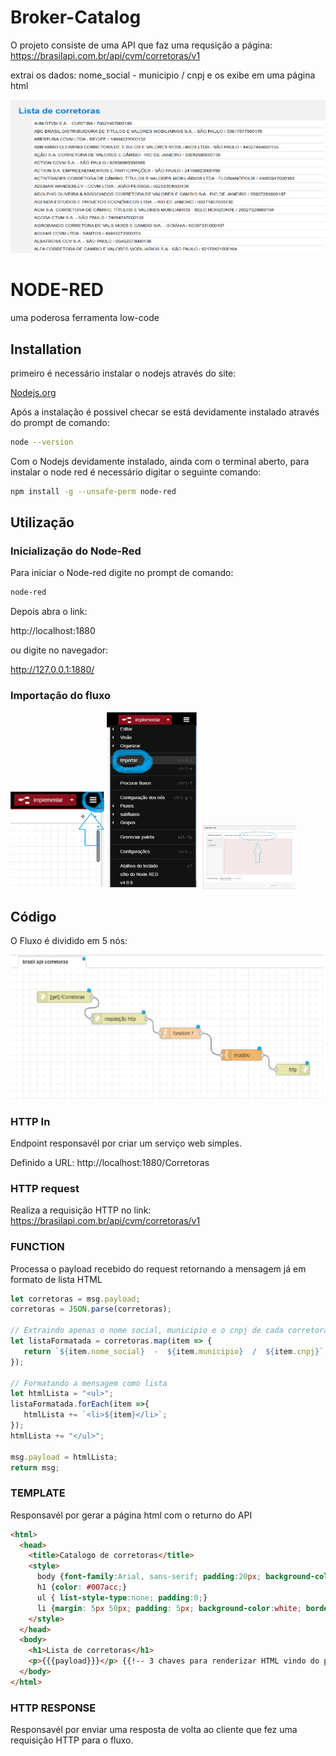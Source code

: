 # Broker-Catalog
O projeto consiste de uma API que faz uma requsição a página: https://brasilapi.com.br/api/cvm/corretoras/v1

extrai os dados: nome_social  -  municipio  /  cnpj e os exibe em uma página html 

<img src="images/template html api.png" alt="site gerado pela API">


# NODE-RED

uma poderosa ferramenta low-code

## Installation

primeiro é necessário instalar o nodejs através do site:

[Nodejs.org](https://nodejs.org/en)

Após a instalação é possivel checar se está devidamente instalado através do prompt de comando:

```bash
node --version
```
Com o Nodejs devidamente instalado, ainda com o terminal aberto, para instalar o node red é necessário digitar o seguinte comando:

```bash
npm install -g --unsafe-perm node-red
```

## Utilização
### Inicialização do Node-Red
Para iniciar o Node-red digite no prompt de comando:

```bash
node-red
```
Depois abra o link: 

http://localhost:1880

ou digite no navegador:

http://127.0.0.1:1880/

### Importação do fluxo
 

<img src="images/Importacao_Tres_barrinhas.png" alt="Imagem 1" width="150">
<img src="images/Importacao.png" alt="Imagem 2" width="150">
<img src="images/Importacao_Arquivo.png" alt="Imagem 3" width="150">


## Código
O Fluxo é dividido em 5 nós:

<img src="images/Fluxo.png" alt="Tutorial de como importar o fluxo, imagem 1">

### HTTP In
Endpoint responsavél por criar um serviço web simples.
    
Definido a URL: http://localhost:1880/Corretoras

###  HTTP request
Realiza a requisição HTTP no link: https://brasilapi.com.br/api/cvm/corretoras/v1


### FUNCTION
Processa o payload recebido do request retornando a mensagem já em formato de lista HTML

```Javascript
let corretoras = msg.payload;
corretoras = JSON.parse(corretoras);

// Extraindo apenas o nome social, municipio e o cnpj de cada corretora
let listaFormatada = corretoras.map(item => {
   return `${item.nome_social}  -  ${item.municipio}  /  ${item.cnpj}`;
});

// Formatando a mensagem como lista 
let htmlLista = "<ul>";
listaFormatada.forEach(item =>{
   htmlLista += `<li>${item}</li>`;
});
htmlLista += "</ul>";

msg.payload = htmlLista;
return msg;
```

### TEMPLATE
Responsavél por gerar a página html com o returno do API

```html
<html>
  <head>
    <title>Catalogo de corretoras</title>
    <style>
      body {font-family:Arial, sans-serif; padding:20px; background-color:#f2f2f2;}
      h1 {color: #007acc;}
      ul { list-style-type:none; padding:0;}
      li {margin: 5px 50px; padding: 5px; background-color:white; border-radius:4px;}
    </style>
  </head>
  <body>
    <h1>Lista de corretoras</h1>
    <p>{{{payload}}}</p> {{!-- 3 chaves para renderizar HTML vindo do payload --}}
  </body>
</html>
```

### HTTP RESPONSE
Responsavél por enviar uma resposta de volta ao cliente que fez uma requisição HTTP para o fluxo.